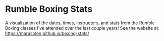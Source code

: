 # Rumble Boxing Stats
A visualization of the dates, times, instructors, and stats from the Rumble Boxing classes I've attended over the last couple years! See the website at: https://marasolen.github.io/boxing-stats/
